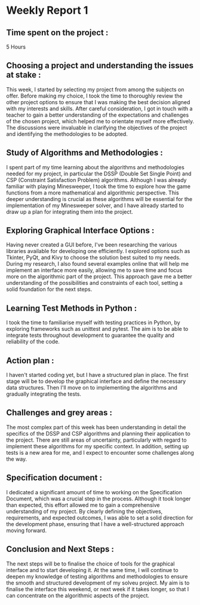 # Weekly Report 1

## **Time spent on the project :**
5 Hours

## **Choosing a project and understanding the issues at stake :**

This week, I started by selecting my project from among the subjects on offer. Before making my choice, I took the time to thoroughly review the other project options to ensure that I was making the best decision aligned with my interests and skills. After careful consideration, I got in touch with a teacher to gain a better understanding of the expectations and challenges of the chosen project, which helped me to orientate myself more effectively. The discussions were invaluable in clarifying the objectives of the project and identifying the methodologies to be adopted.

## **Study of Algorithms and Methodologies :**

I spent part of my time learning about the algorithms and methodologies needed for my project, in particular the DSSP (Double Set Single Point) and CSP (Constraint Satisfaction Problem) algorithms. Although I was already familiar with playing Minesweeper, I took the time to explore how the game functions from a more mathematical and algorithmic perspective. This deeper understanding is crucial as these algorithms will be essential for the implementation of my Minesweeper solver, and I have already started to draw up a plan for integrating them into the project.

## **Exploring Graphical Interface Options :**

Having never created a GUI before, I've been researching the various libraries available for developing one efficiently. I explored options such as Tkinter, PyQt, and Kivy to choose the solution best suited to my needs. During my research, I also found several examples online that will help me implement an interface more easily, allowing me to save time and focus more on the algorithmic part of the project. This approach gave me a better understanding of the possibilities and constraints of each tool, setting a solid foundation for the next steps.

## **Learning Test Methods in Python :**

 I took the time to familiarise myself with testing practices in Python, by exploring frameworks such as unittest and pytest. The aim is to be able to integrate tests throughout development to guarantee the quality and reliability of the code.

## **Action plan :**

I haven't started coding yet, but I have a structured plan in place. The first stage will be to develop the graphical interface and define the necessary data structures. Then I'll move on to implementing the algorithms and gradually integrating the tests. 

## **Challenges and grey areas :**

The most complex part of this week has been understanding in detail the specifics of the DSSP and CSP algorithms and planning their application to the project. There are still areas of uncertainty, particularly with regard to implement these algorithms for my specific context. In addition, setting up tests is a new area for me, and I expect to encounter some challenges along the way.

## **Specification document :**

I dedicated a significant amount of time to working on the Specification Document, which was a crucial step in the process. Although it took longer than expected, this effort allowed me to gain a comprehensive understanding of my project. By clearly defining the objectives, requirements, and expected outcomes, I was able to set a solid direction for the development phase, ensuring that I have a well-structured approach moving forward.

## **Conclusion and Next Steps :**

The next steps will be to finalise the choice of tools for the graphical interface and to start developing it. At the same time, I will continue to deepen my knowledge of testing algorithms and methodologies to ensure the smooth and structured development of my solveu project. My aim is to finalise the interface this weekend, or next week if it takes longer, so that I can concentrate on the algorithmic aspects of the project.